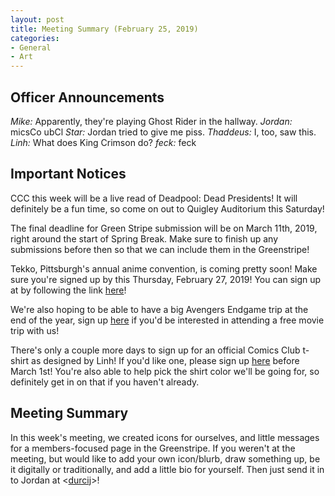 ```yaml
---
layout: post
title: Meeting Summary (February 25, 2019)
categories:
- General
- Art
---
```


## Officer Announcements

*Mike:*  Apparently, they're playing Ghost Rider in the hallway.
*Jordan:*  micsCo ubCl
*Star:*  Jordan tried to give me piss.
*Thaddeus:*  I, too, saw this.
*Linh:*  What does King Crimson do?
*feck:*  feck

## Important Notices

CCC this week will be a live read of Deadpool:  Dead Presidents!  It will definitely be a fun time, so come on out to Quigley Auditorium this Saturday!

The final deadline for Green Stripe submission will be on March 11th, 2019, right around the start of Spring Break.  Make sure to finish up any submissions before then so that we can include them in the Greenstripe!

Tekko, Pittsburgh's annual anime convention, is coming pretty soon!  Make sure you're signed up by this Thursday, February 27, 2019!  You can sign up at by following the link [here](https://docs.google.com/forms/d/e/1FAIpQLSfqyNw8RlghYUE4rZ8syBBTlzDsaLfYuWEN8l0j1T7_PdX4NA/viewform?usp=sf_link)!

We're also hoping to be able to have a big Avengers Endgame trip at the end of the year, sign up [here](https://docs.google.com/forms/d/e/1FAIpQLSdEsLGnhSADnhPLHrjv-IUlKvRHaYfc3yo1J4vXLZNeVBxwPg/viewform?usp=sf_link) if you'd be interested in attending a free movie trip with us!

There's only a couple more days to sign up for an official Comics Club t-shirt as designed by Linh!  If you'd like one, please sign up [here](https://docs.google.com/forms/d/e/1FAIpQLScsyjQMHGcE-tF-zzCtWA_D7HcMHNv7uTaMTqY3Uwh6uQki8g/viewform?usp=sf_link) before March 1st!  You're also able to help pick the shirt color we'll be going for, so definitely get in on that if you haven't already.

## Meeting Summary

In this week's meeting, we created icons for ourselves, and little messages for a members-focused page in the Greenstripe.  If you weren't at the meeting, but would like to add your own icon/blurb, draw something up, be it digitally or traditionally, and add a little bio for yourself.  Then just send it in to Jordan at <[durcij](mailto:durcij@allegheny.edu)>!

